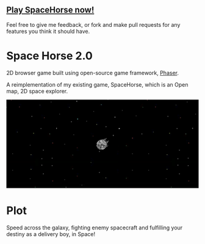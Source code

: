 ## [Play SpaceHorse now!](http://spacehorse.walsh.tk/)
Feel free to give me feedback, or fork and make pull requests for any features you think it should have.

# Space Horse 2.0
2D browser game built using open-source game framework, [Phaser](phaser.io).

A reimplementation of my existing game, SpaceHorse, which is an Open map, 2D space explorer.

![Screenshot](images/screenshot.PNG)


# Plot
Speed across the galaxy, fighting enemy spacecraft and fulfilling your destiny as a delivery boy, in Space!
